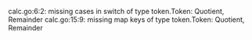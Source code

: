 calc.go:6:2: missing cases in switch of type token.Token: Quotient, Remainder
calc.go:15:9: missing map keys of type token.Token: Quotient, Remainder